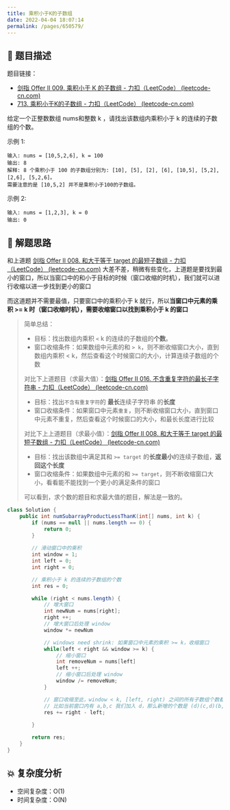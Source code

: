 ```yaml
---
title: 乘积小于K的子数组
date: 2022-04-04 18:07:14
permalink: /pages/650579/
---
```

## 📃 题目描述

题目链接：

- [剑指 Offer II 009. 乘积小于 K 的子数组 - 力扣（LeetCode） (leetcode-cn.com)](https://leetcode-cn.com/problems/ZVAVXX/)
- [713. 乘积小于K的子数组 - 力扣（LeetCode） (leetcode-cn.com)](https://leetcode-cn.com/problems/subarray-product-less-than-k/)

给定一个正整数数组 nums和整数 k ，请找出该数组内乘积小于 k 的连续的子数组的个数。

示例 1:

```
输入: nums = [10,5,2,6], k = 100
输出: 8
解释: 8 个乘积小于 100 的子数组分别为: [10], [5], [2], [6], [10,5], [5,2], [2,6], [5,2,6]。
需要注意的是 [10,5,2] 并不是乘积小于100的子数组。
```

示例 2:

```
输入: nums = [1,2,3], k = 0
输出: 0
```

## 🔔 解题思路

和上道题 [剑指 Offer II 008. 和大于等于 target 的最短子数组 - 力扣（LeetCode） (leetcode-cn.com)](https://leetcode-cn.com/problems/2VG8Kg/) 大差不差，稍微有些变化，上道题是要找到最小的窗口，所以当窗口中的和小于目标的时候（窗口收缩的时机），我们就可以进行收缩以进一步找到更小的窗口

而这道题并不需要最值，只要窗口中的乘积小于 k 就行，所以**当窗口中元素的乘积 >= k 时（窗口收缩时机），需要收缩窗口以找到乘积小于 k 的窗口**

> 简单总结：
>
> - 目标：找出数组内乘积 `<` k 的连续的子数组的**个数**。
> - 窗口收缩条件：如果数组中元素的和 `> k`，则不断收缩窗口大小，直到数组内乘积 < k，然后查看这个时候窗口的大小，计算连续子数组的个数
>
> 对比下上道题目（求最大值）：[剑指 Offer II 016. 不含重复字符的最长子字符串 - 力扣（LeetCode） (leetcode-cn.com)](https://leetcode-cn.com/problems/wtcaE1/)
>
> - 目标：找出`不含有重复字符`的 **最长**连续子字符串 的**长度**
> - 窗口收缩条件：如果窗口中元素`重复`，则不断收缩窗口大小，直到窗口中元素不重复，然后查看这个时候窗口的大小，和最长长度进行比较
>
> 对比下上上道题目（求最小值）：[剑指 Offer II 008. 和大于等于 target 的最短子数组 - 力扣（LeetCode） (leetcode-cn.com)](https://leetcode-cn.com/problems/2VG8Kg/)
>
> - 目标：找出该数组中满足其和 `>= target` 的**长度最小**的连续子数组，**返回这个长度**
> - 窗口收缩条件：如果数组中元素的和 `>= target`，则不断收缩窗口大小，看看能不能找到一个更小的满足条件的窗口
>
> 可以看到，求个数的题目和求最大值的题目，解法是一致的。


```java
class Solution {
    public int numSubarrayProductLessThanK(int[] nums, int k) {
        if (nums == null || nums.length == 0) {
            return 0;
        }
        
        // 滑动窗口中的乘积
        int window = 1;
        int left = 0;
        int right = 0;

        // 乘积小于 k 的连续的子数组的个数
        int res = 0;

        while (right < nums.length) {
            // 增大窗口
            int newNum = nums[right];
            right ++;
            // 增大窗口后处理 window
            window *= newNum

            // windows need shrink: 如果窗口中元素的乘积 >= k，收缩窗口
            while(left < right && window >= k) {
                // 缩小窗口
                int removeNum = nums[left]
                left ++;
                // 缩小窗口后处理 window
                window /= removeNum;
            }

            // 窗口收缩至此，window < k, [left, right) 之间的所有子数组个数都满足条件
            // 比如当前窗口内有 a,b,c 我们加入 d，那么新增的个数是 (d)(c,d)(b,c,d)(a,b,c,d)，可以发现这个组合个数和当前窗口大小（right - left）是一样的
            res += right - left;
             
        }

        return res;
    }
}
```

## 💥 复杂度分析

- 空间复杂度：O(1)
- 时间复杂度：O(N)

